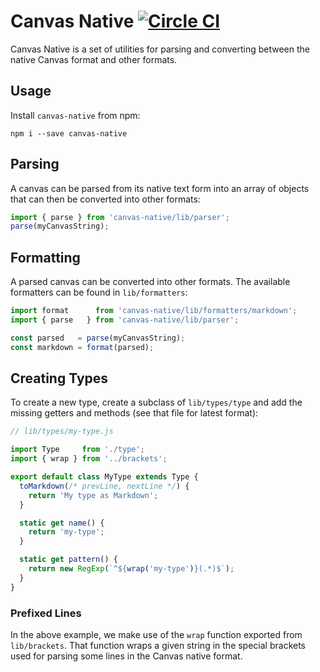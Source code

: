 # Canvas Native [![Circle CI](https://circleci.com/gh/usecanvas/canvas-native.svg?style=svg&circle-token=69d5436f464606a7de833acd870799390aef8fee)](https://circleci.com/gh/usecanvas/canvas-native)

Canvas Native is a set of utilities for parsing and converting between the
native Canvas format and other formats.

## Usage

Install `canvas-native` from npm:

```
npm i --save canvas-native
```

## Parsing

A canvas can be parsed from its native text form into an array of objects that
can then be converted into other formats:

```javascript
import { parse } from 'canvas-native/lib/parser';
parse(myCanvasString);
```

## Formatting

A parsed canvas can be converted into other formats. The available formatters
can be found in `lib/formatters`:

```javascript
import format      from 'canvas-native/lib/formatters/markdown';
import { parse   } from 'canvas-native/lib/parser';

const parsed   = parse(myCanvasString);
const markdown = format(parsed);
```

## Creating Types

To create a new type, create a subclass of `lib/types/type` and add the missing
getters and methods (see that file for latest format):

```javascript
// lib/types/my-type.js

import Type     from './type';
import { wrap } from '../brackets';

export default class MyType extends Type {
  toMarkdown(/* prevLine, nextLine */) {
    return 'My type as Markdown';
  }

  static get name() {
    return 'my-type';
  }

  static get pattern() {
    return new RegExp(`^${wrap('my-type')}(.*)$`);
  }
}
```

### Prefixed Lines

In the above example, we make use of the `wrap` function exported from
`lib/brackets`. That function wraps a given string in the special brackets
used for parsing some lines in the Canvas native format.
